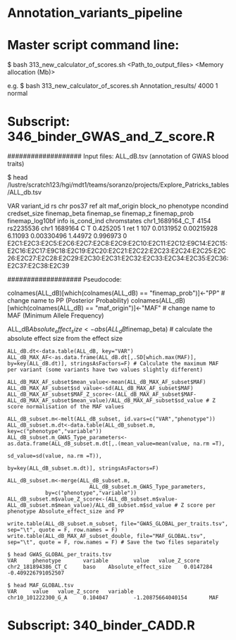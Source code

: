 # Annotation_variants_pipeline


#  Master script command line:

$ bash 313_new_calculator_of_scores.sh <Path_to_output_files> <Memory allocation (Mb)> <Processors> <queue>

e.g. $ bash 313_new_calculator_of_scores.sh Annotation_results/ 4000 1 normal


# Subscript: 346_binder_GWAS_and_Z_score.R 

################### Input files: ALL_dB.tsv (annotation of GWAS blood traits)

$ head /lustre/scratch123/hgi/mdt1/teams/soranzo/projects/Explore_Patricks_tables/ALL_db.tsv

VAR     variant_id      rs      chr     pos37   ref     alt     maf_origin      block_no        phenotype       ncondind        credset_size    finemap_beta    finemap_se      finemap_z       finemap_prob    finemap_log10bf info    is_cond_ind     chromstates
chr1_1689164_C_T        4154    rs2235536       chr1    1689164 C       T       0.425205        1       ret     1       107     0.0131952       0.00215928      6.11093 0.00330496      1.44972 0.996973        0       E2C1:E2C3:E2C5:E2C6:E2C7:E2C8:E2C9:E2C10:E2C11:E2C12:E9C14:E2C15:E2C16:E2C17:E9C18:E2C19:E2C20:E2C21:E2C22:E2C23:E2C24:E2C25:E2C26:E2C27:E2C28:E2C29:E2C30:E2C31:E2C32:E2C33:E2C34:E2C35:E2C36:E2C37:E2C38:E2C39

################### Pseudocode:

   colnames(ALL_dB)[which(colnames(ALL_dB) == "finemap_prob")]<-"PP" # change name to PP (Posterior Probability)
   colnames(ALL_dB)[which(colnames(ALL_dB) == "maf_origin")]<-"MAF" # change name to MAF (Minimum Allele Frequency)

   ALL_dB$Absolute_effect_size<-abs(ALL_dB$finemap_beta) # calculate the absolute effect size from the effect size

    ALL_dB.dt<-data.table(ALL_dB, key="VAR")
    ALL_dB_MAX_AF<-as.data.frame(ALL_dB.dt[,.SD[which.max(MAF)], by=key(ALL_dB.dt)], stringsAsFactors=F) # Calculate the maximum MAF per variant (some variants have two values slightly different)

    ALL_dB_MAX_AF_subset$mean_value<-mean(ALL_dB_MAX_AF_subset$MAF)
    ALL_dB_MAX_AF_subset$sd_value<-sd(ALL_dB_MAX_AF_subset$MAF)
    ALL_dB_MAX_AF_subset$MAF_Z_score<-(ALL_dB_MAX_AF_subset$MAF-ALL_dB_MAX_AF_subset$mean_value)/ALL_dB_MAX_AF_subset$sd_value # Z score normalisation of the MAF values

    ALL_dB_subset.m<-melt(ALL_dB_subset, id.vars=c("VAR","phenotype"))
    ALL_dB_subset.m.dt<-data.table(ALL_dB_subset.m, key=c("phenotype","variable"))
    ALL_dB_subset.m_GWAS_Type_parameters<-as.data.frame(ALL_dB_subset.m.dt[,.(mean_value=mean(value, na.rm =T),
                                                          sd_value=sd(value, na.rm =T)),
                                                       by=key(ALL_dB_subset.m.dt)], stringsAsFactors=F)

    ALL_dB_subset.m<-merge(ALL_dB_subset.m,
                              ALL_dB_subset.m_GWAS_Type_parameters,
                by=c("phenotype","variable"))
    ALL_dB_subset.m$value_Z_score<-(ALL_dB_subset.m$value-ALL_dB_subset.m$mean_value)/ALL_dB_subset.m$sd_value # Z score per phenotype Absolute_effect_size and PP 

    write.table(ALL_dB_subset.m_subset, file="GWAS_GLOBAL_per_traits.tsv", sep="\t", quote = F, row.names = F)
    write.table(ALL_dB_MAX_AF_subset_double, file="MAF_GLOBAL.tsv", sep="\t", quote = F, row.names = F) # Save the two files separately

    $ head GWAS_GLOBAL_per_traits.tsv
    VAR     phenotype       variable        value   value_Z_score
    chr2_181894386_CT_C     baso    Absolute_effect_size    0.0147284       -0.409226791052507

    $ head MAF_GLOBAL.tsv
    VAR     value   value_Z_score   variable
    chr10_101222300_G_A     0.104047        -1.20875664040154       MAF

# Subscript: 340_binder_CADD.R 



